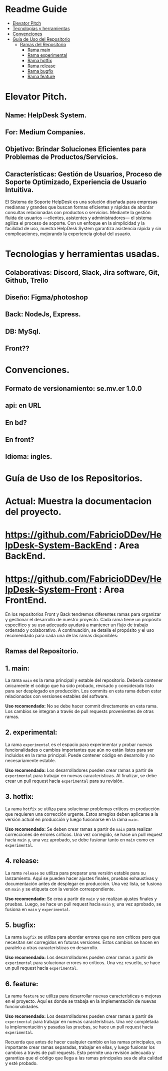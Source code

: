 # Readme Guide

- [Elevator Pitch](#elevator-pitch)
- [Tecnologias y herramientas](#Tecnologias-y-herramientas-usadas)
- [Convenciones](#Convenciones)
- [Guía de Uso del Repositorio](#guía-de-uso-del-repositorio)
  - [Ramas del Repositorio](#ramas-del-repositorio)
    - [Rama main](#1-main)
    - [Rama experimental](#2-experimental)
    - [Rama hotfix](#3-hotfix)
    - [Rama release](#4-release)
    - [Rama bugfix](#5-bugfix)
    - [Rama feature](#6-feature)

# Elevator Pitch.
## Name: HelpDesk System.
## For: Medium Companies.
## Objetivo: Brindar Soluciones Eficientes para Problemas de Productos/Servicios.
## Características: Gestión de Usuarios, Proceso de Soporte Optimizado, Experiencia de Usuario Intuitiva.

El Sistema de Soporte HelpDesk es una solución diseñada para empresas medianas y grandes que buscan formas eficientes y rápidas de abordar consultas relacionadas con productos o servicios. Mediante la gestión fluida de usuarios —clientes, asistentes y administradores— el sistema agiliza el proceso de soporte. Con un enfoque en la simplicidad y la facilidad de uso, nuestra HelpDesk System garantiza asistencia rápida y sin complicaciones, mejorando la experiencia global del usuario.

# Tecnologias y herramientas usadas.

 ## Colaborativas: Discord, Slack, Jira software, Git, Github, Trello
 ## Diseño: Figma/photoshop
 ## Back: NodeJs, Express.
 ## DB: MySql.
 ## Front??

# Convenciones.
## Formato de versionamiento: se.mv.er 1.0.0
## api: en URL
## En bd?
## En front?
## Idioma: ingles.

# Guía de Uso de los Repositorios.
# Actual: Muestra la documentacion del proyecto.
# https://github.com/FabricioDDev/HelpDesk-System-BackEnd : Area BackEnd.
# https://github.com/FabricioDDev/HelpDesk-System-Front : Area FrontEnd.

En los repositorios Front y Back tendremos diferentes ramas para organizar y gestionar el desarrollo de nuestro proyecto. Cada rama tiene un propósito específico y su uso adecuado ayudará a mantener un flujo de trabajo ordenado y colaborativo. A continuación, se detalla el propósito y el uso recomendado para cada una de las ramas disponibles:

## Ramas del Repositorio.

## 1. **main:**
La rama `main` es la rama principal y estable del repositorio. Debería contener únicamente el código que ha sido probado, revisado y considerado listo para ser desplegado en producción. Los commits en esta rama deben estar relacionados con versiones estables del software.

**Uso recomendado:** No se debe hacer commit directamente en esta rama. Los cambios se integran a través de pull requests provenientes de otras ramas.

## 2. **experimental:**
La rama `experimental` es el espacio para experimentar y probar nuevas funcionalidades o cambios importantes que aún no están listos para ser incluidos en la rama principal. Puede contener código en desarrollo y no necesariamente estable.

**Uso recomendado:** Los desarrolladores pueden crear ramas a partir de `experimental` para trabajar en nuevas características. Al finalizar, se debe crear un pull request hacia `experimental` para su revisión.

## 3. **hotfix:**
La rama `hotfix` se utiliza para solucionar problemas críticos en producción que requieren una corrección urgente. Estos arreglos deben aplicarse a la versión actual en producción y luego fusionarse en la rama `main`.

**Uso recomendado:** Se deben crear ramas a partir de `main` para realizar correcciones de errores críticos. Una vez corregido, se hace un pull request hacia `main` y, una vez aprobado, se debe fusionar tanto en `main` como en `experimental`.

## 4. **release:**
La rama `release` se utiliza para preparar una versión estable para su lanzamiento. Aquí se pueden hacer ajustes finales, pruebas exhaustivas y documentación antes de desplegar en producción. Una vez lista, se fusiona en `main` y se etiqueta con la versión correspondiente.

**Uso recomendado:** Se crea a partir de `main` y se realizan ajustes finales y pruebas. Luego, se hace un pull request hacia `main` y, una vez aprobado, se fusiona en `main` y `experimental`.

## 5. **bugfix:**
La rama `bugfix` se utiliza para abordar errores que no son críticos pero que necesitan ser corregidos en futuras versiones. Estos cambios se hacen en paralelo a otras características en desarrollo.

**Uso recomendado:** Los desarrolladores pueden crear ramas a partir de `experimental` para solucionar errores no críticos. Una vez resuelto, se hace un pull request hacia `experimental`.

## 6. **feature:**
La rama `feature` se utiliza para desarrollar nuevas características o mejoras en el proyecto. Aquí es donde se trabaja en la implementación de nuevas funcionalidades.

**Uso recomendado:** Los desarrolladores pueden crear ramas a partir de `experimental` para trabajar en nuevas características. Una vez completada la implementación y pasadas las pruebas, se hace un pull request hacia `experimental`.

Recuerda que antes de hacer cualquier cambio en las ramas principales, es importante crear ramas separadas, trabajar en ellas, y luego fusionar los cambios a través de pull requests. Esto permite una revisión adecuada y garantiza que el código que llega a las ramas principales sea de alta calidad y esté probado.
